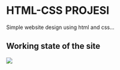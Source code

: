 <h1>HTML-CSS PROJESI</h1>


Simple website design using html and css...




<h2> Working state of the site </h2>

![](ekran.gif)
